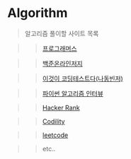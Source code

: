 Algorithm
=========

>알고리즘 풀이할 사이트 목록

>>[프로그래머스](https://programmers.co.kr/ "Programmers Link")

>>[백준온라인저지](https://www.acmicpc.net/problemset "BOJ Link")

>>[이것이 코딩테스트다(나동빈저)](https://book.naver.com/bookdb/book_detail.nhn?bid=16439154, "Book Link")

>>[파이썬 알고리즘 인터뷰](http://www.yes24.com/Product/Goods/91084402?pid=123487&cosemkid=go15947993245566115&gclid=Cj0KCQjw9_mDBhCGARIsAN3PaFP4jaXdpNbV3wkqFpcHqekIObRKx0cZwjcGwQU7TJDhYgwAoeZLqvwaAqFeEALw_wcB, "Book Link")

>>[Hacker Rank](https://www.hackerrank.com/dashboard "Hacker Rank")

>>[Codility](https://app.codility.com/programmers/ "Codility")

>>[leetcode](https://leetcode.com/ "Leetcode")

>>etc..
